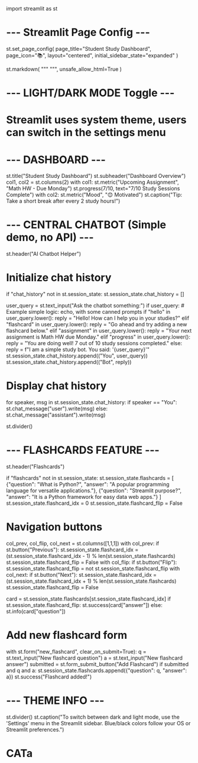 import streamlit as st

# --- Streamlit Page Config ---
st.set_page_config(
    page_title="Student Study Dashboard",
    page_icon=":books:",
    layout="centered",
    initial_sidebar_state="expanded"
)

st.markdown(
    """
    <style>
    body, .stApp { 
        background-color: var(--background-color); 
    }
    .main { 
        background-color: var(--background-color);
    }
    </style>
    """, unsafe_allow_html=True
)

# --- LIGHT/DARK MODE Toggle ---
# Streamlit uses system theme, users can switch in the settings menu

# --- DASHBOARD ---
st.title("Student Study Dashboard")
st.subheader("Dashboard Overview")
col1, col2 = st.columns(2)
with col1:
    st.metric("Upcoming Assignment", "Math HW - Due Monday")
    st.progress(7/10, text="7/10 Study Sessions Complete")
with col2:
    st.metric("Mood", "😊 Motivated")
    st.caption("Tip: Take a short break after every 2 study hours!")

# --- CENTRAL CHATBOT (Simple demo, no API) ---
st.header("AI Chatbot Helper")

# Initialize chat history
if "chat_history" not in st.session_state:
    st.session_state.chat_history = []

user_query = st.text_input("Ask the chatbot something:")
if user_query:
    # Example simple logic: echo, with some canned prompts
    if "hello" in user_query.lower():
        reply = "Hello! How can I help you in your studies?"
    elif "flashcard" in user_query.lower():
        reply = "Go ahead and try adding a new flashcard below."
    elif "assignment" in user_query.lower():
        reply = "Your next assignment is Math HW due Monday."
    elif "progress" in user_query.lower():
        reply = "You are doing well! 7 out of 10 study sessions completed."
    else:
        reply = f"I am a simple study bot. You said: '{user_query}'"
    st.session_state.chat_history.append(("You", user_query))
    st.session_state.chat_history.append(("Bot", reply))

# Display chat history
for speaker, msg in st.session_state.chat_history:
    if speaker == "You":
        st.chat_message("user").write(msg)
    else:
        st.chat_message("assistant").write(msg)

st.divider()

# --- FLASHCARDS FEATURE ---
st.header("Flashcards")

if "flashcards" not in st.session_state:
    st.session_state.flashcards = [
        {"question": "What is Python?", "answer": "A popular programming language for versatile applications."},
        {"question": "Streamlit purpose?", "answer": "It is a Python framework for easy data web apps."}
    ]
    st.session_state.flashcard_idx = 0
    st.session_state.flashcard_flip = False

# Navigation buttons
col_prev, col_flip, col_next = st.columns([1,1,1])
with col_prev:
    if st.button("Previous"):
        st.session_state.flashcard_idx = (st.session_state.flashcard_idx - 1) % len(st.session_state.flashcards)
        st.session_state.flashcard_flip = False
with col_flip:
    if st.button("Flip"):
        st.session_state.flashcard_flip = not st.session_state.flashcard_flip
with col_next:
    if st.button("Next"):
        st.session_state.flashcard_idx = (st.session_state.flashcard_idx + 1) % len(st.session_state.flashcards)
        st.session_state.flashcard_flip = False

card = st.session_state.flashcards[st.session_state.flashcard_idx]
if st.session_state.flashcard_flip:
    st.success(card["answer"])
else:
    st.info(card["question"])

# Add new flashcard form
with st.form("new_flashcard", clear_on_submit=True):
    q = st.text_input("New flashcard question")
    a = st.text_input("New flashcard answer")
    submitted = st.form_submit_button("Add Flashcard")
    if submitted and q and a:
        st.session_state.flashcards.append({"question": q, "answer": a})
        st.success("Flashcard added!")

# --- THEME INFO ---
st.divider()
st.caption("To switch between dark and light mode, use the 'Settings' menu in the Streamlit sidebar. Blue/black colors follow your OS or Streamlit preferences.")

# CATa
